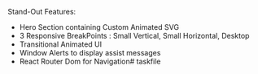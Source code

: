 Stand-Out Features:

- Hero Section containing Custom Animated SVG
- 3 Responsive BreakPoints : Small Vertical, Small Horizontal, Desktop
- Transitional Animated UI
- Window Alerts to display assist messages
- React Router Dom for Navigation# taskfile

